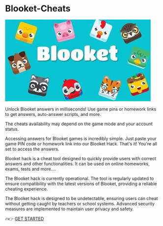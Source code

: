 # Blooket-Cheats

<img src="https://github.com/KeyonKoleman/Blooket-Cheats/blob/main/bl.jpg"/>

Unlock Blooket answers in milliseconds! Use game pins or homework links to get answers, auto-answer scripts, and more.

The cheats availability may depend on the game mode and your account status.

Accessing answers for Blooket games is incredibly simple. Just paste your game PIN code or homework link into our Blooket Hack.
That's it! You're all set to access the answers.

Blooket hack is a cheat tool designed to quickly provide users with correct answers and other functionalities. It can be used on online homeworks, exams, tests and more....

The Blooket hack is currently operational. The tool is regularly updated to ensure compatibility with the latest versions of Blooket, providing a reliable cheating experience.

The Blooket hack is designed to be undetectable, ensuring users can cheat without getting caught by teachers or school systems. Advanced security measures are implemented to maintain user privacy and safety.

🔥👉 [GET STARTED](https://bit.ly/3A1PZNs)
